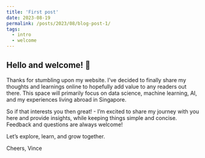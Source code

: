 ```yaml
---
title: 'First post'
date: 2023-08-19
permalink: /posts/2023/08/blog-post-1/
tags:
  - intro
  - welcome
---
```


## Hello and welcome! 👋

Thanks for stumbling upon my website. I’ve decided to finally share my thoughts and learnings online to hopefully add value to any readers out there. This space will primarily focus on data science, machine learning, AI, and my experiences living abroad in Singapore. 

So if that interests you then great! - I’m excited to share my journey with you here and provide insights, while keeping things simple and concise. Feedback and questions are always welcome! 

Let’s explore, learn, and grow together.

Cheers,
Vince